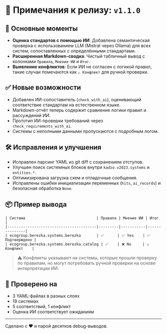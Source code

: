 # 🔖 Примечания к релизу: `v1.1.0`

## 🚀 Основные моменты
- **Оценка стандартов с помощью ИИ**: Добавлена семантическая проверка с использованием LLM (Mistral через Ollama) для всех систем, сопоставленных с определёнными стандартами.
- **Расширенная Markdown-сводка**: Чистый табличный вывод с колонками `Правила`, `Мнение ИИ` и `Итог`.
- **Выявление конфликтов**: Если ИИ не согласен с логикой правил, такие случаи помечаются как `⚠️ Конфликт` для ручной проверки.

## ✅ Новые возможности
- Добавлен ИИ-сопоставитель (`check_with_ai`), оценивающий соответствие стандартам на естественном языке.
- Markdown-отчёт теперь содержит сравнение логики правил и рассуждений ИИ.
- Прототип ИИ-проверки требований через `check_requirements_with_ai`.
- Системы с неполными данными пропускаются с подробным логом.

## 🛠 Исправления и улучшения
- Исправлен парсинг YAML из git diff с сохранением отступов.
- Улучшен поиск системных блоков внутри `kadzo.v2023.systems` и `entities.*`.
- Оптимизирована загрузка схем и отладочные сообщения.
- Исправлены ошибки инициализации переменных (`hits`, `ai_records`) и безопасная обработка `None`.

## 📦 Пример вывода
```
| Система                                | Правила | Мнение ИИ | Итог          |
|----------------------------------------|---------|-----------|---------------|
| ecogroup.berezka.systems.berezka       | ✅      | ✅ Yes    | ✅ Подтверждено |
| ecogroup.berezka.systems.berezka.catalog | ✅    | ❌ No     | ⚠️ Конфликт    |
```

> ⚠️ Конфликты указывают на системы, которые прошли проверку по правилам, но могут потребовать ручной проверки на основе интерпретации ИИ.

## 🧪 Проверено на
- 3 YAML-файлах в разных слоях
- 19 системах
- 5 соответствий, 1 конфликт
- Оценка ИИ соответствует ожиданиям

---

Сделано с ❤️ и парой десятков debug-выводов.